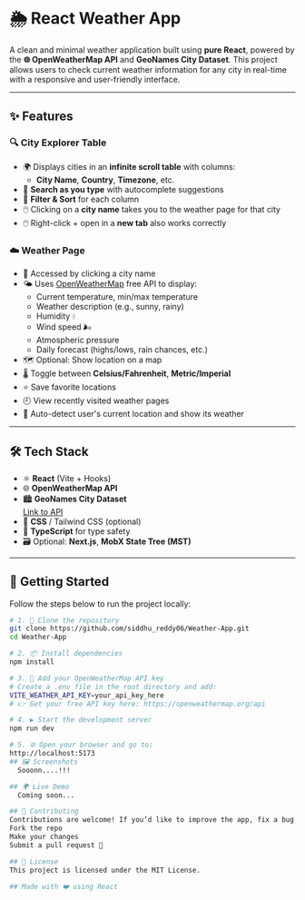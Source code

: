 # 🌦️ React Weather App

A clean and minimal weather application built using **pure React**, powered by the **🌐 OpenWeatherMap API** and **GeoNames City Dataset**. This project allows users to check current weather information for any city in real-time with a responsive and user-friendly interface.

---

## ✨ Features

### 🔍 City Explorer Table
- 🌍 Displays cities in an **infinite scroll table** with columns:
  - **City Name**, **Country**, **Timezone**, etc.
- 🔎 **Search as you type** with autocomplete suggestions
- 🧩 **Filter & Sort** for each column
- 🖱️ Clicking on a **city name** takes you to the weather page for that city
- 🖱️ Right-click + open in a **new tab** also works correctly

### ☁️ Weather Page
- 📍 Accessed by clicking a city name
- 🌤️ Uses [OpenWeatherMap](https://openweathermap.org/) free API to display:
  - Current temperature, min/max temperature
  - Weather description (e.g., sunny, rainy)
  - Humidity 💧
  - Wind speed 🌬️
  - Atmospheric pressure
  - Daily forecast (highs/lows, rain chances, etc.)
- 🗺️ Optional: Show location on a map
- 🌡️ Toggle between **Celsius/Fahrenheit**, **Metric/Imperial**
- ⭐ Save favorite locations
- 🕘 View recently visited weather pages
- 📍 Auto-detect user's current location and show its weather

---

## 🛠️ Tech Stack

- ⚛️ **React** (Vite + Hooks)
- 🌐 **OpenWeatherMap API**
- 🏙️ **GeoNames City Dataset**  
  [Link to API](https://public.opendatasoft.com/explore/dataset/geonames-all-cities-with-a-population-1000/api/?disjunctive.cou_name_en&sort=name)
- 💅 **CSS** / Tailwind CSS (optional)
- 🧠 **TypeScript** for type safety
- 🗃️ Optional: **Next.js**, **MobX State Tree (MST)**

---

## 🚀 Getting Started

Follow the steps below to run the project locally:

```bash
# 1. 📁 Clone the repository
git clone https://github.com/siddhu_reddy06/Weather-App.git
cd Weather-App

# 2. 📦 Install dependencies
npm install

# 3. 🔑 Add your OpenWeatherMap API key
# Create a .env file in the root directory and add:
VITE_WEATHER_API_KEY=your_api_key_here
# 👉 Get your free API key here: https://openweathermap.org/api

# 4. ▶️ Start the development server
npm run dev

# 5. 🌐 Open your browser and go to:
http://localhost:5173
## 🖼️ Screenshots
  Sooonn....!!!

## 🌍 Live Demo
  Coming soon...

## 🤝 Contributing
Contributions are welcome! If you’d like to improve the app, fix a bug, or suggest a feature:
Fork the repo
Make your changes
Submit a pull request 🙌

## 📝 License
This project is licensed under the MIT License.

## Made with ❤️ using React
